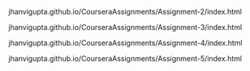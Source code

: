 jhanvigupta.github.io/CourseraAssignments/Assignment-2/index.html

jhanvigupta.github.io/CourseraAssignments/Assignment-3/index.html

jhanvigupta.github.io/CourseraAssignments/Assignment-4/index.html

jhanvigupta.github.io/CourseraAssignments/Assignment-5/index.html
